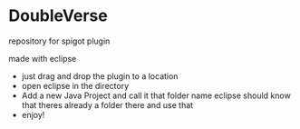 # DoubleVerse
repository for spigot plugin

made with eclipse
* just drag and drop the plugin to a location
* open eclipse in the directory
* Add a new Java Project and call it that folder name eclipse should know that theres already a folder there and use that
* enjoy!
